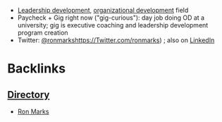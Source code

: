 - [Leadership development](<Leadership development.md>), [organizational development](<organizational development.md>) field
- Paycheck + Gig right now ("gig-curious"): day job doing OD at a university; gig is executive coaching and leadership development program creation
- Twitter: [@ronmarks]()https://Twitter.com/ronmarks) ; also on [LinkedIn](https://www.linkedin.com/in/ronamarks/)

# Backlinks
## [Directory](<Directory.md>)
- [Ron Marks](<Ron Marks.md>)

